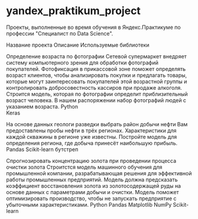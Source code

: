 # yandex_praktikum_project
Проекты, выполненные во время обучения в Яндекс.Практикуме по профессии "Специалист по Data Science".

Название проекта	Описание	Используемые библиотеки

Определение возраста по фотографии Сетевой супермаркет внедряет систему компьютерного зрения для обработки фотографий покупателей. Фотофиксация в прикассовой зоне поможет определять возраст клиентов, чтобы анализировать покупки и предлагать товары, которые могут заинтересовать покупателей этой возрастной группы и контролировать добросовестность кассиров при продаже алкоголя. Строится модель, которая по фотографии определит приблизительный возраст человека. В нашем распоряжении набор фотографий людей с указанием возраста. 
Python  
Keras 

На основе данных геологи разведки выбрать район добычи нефти  Вам предоставлены пробы нефти в трёх регионах. Характеристики для каждой скважины в регионе уже известны. Постройте модель для определения региона, где добыча принесёт наибольшую прибыль. Pandas
Scikit-learn
бутстреп  

Спрогнозировать концентрацию золота при проведении процесса очистки золота  Строитстся модель машинного обучения для промышленной компании, разрабатывающая решения для эффективной работы промышленных предприятий. Модель должна предсказать коэффициент восстановления золота из золотосодержащей руды на основе данных с параметрами добычи и очистки. Модель поможет оптимизировать производство, чтобы не запускать предприятие с убыточными характеристиками.  Python
Pandas
Matplotlib
NumPy
Scikit-learn
